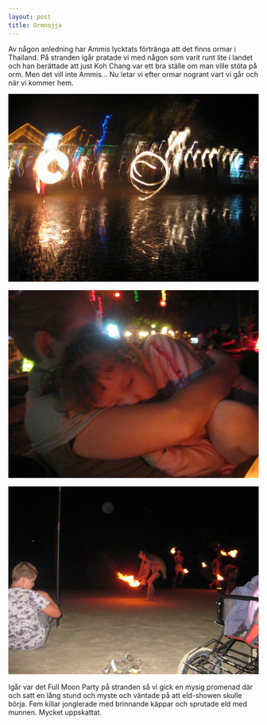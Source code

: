 ```yaml
---
layout: post
title: Ormnojja
---
```


Av någon anledning har Ammis lycktats förtränga att det finns ormar i
Thailand. På stranden igår pratade vi med någon som varit runt lite i
landet och han berättade att just Koh Chang var ett bra ställe om man
ville stöta på orm. Men det vill inte Ammis... Nu letar vi efter ormar
nogrant vart vi går och när vi kommer hem.

<a href="/images/drupal/IMG_0966.JPG"><img src="/images/drupal/thumbnails/IMG_0966.jpg" /></a>

<a href="/images/drupal/IMG_0990.JPG"><img src="/images/drupal/thumbnails/IMG_0990.jpg" /></a>

<a href="/images/drupal/IMG_0994.JPG"><img src="/images/drupal/thumbnails/IMG_0994.jpg" /></a>

Igår var det Full Moon Party på stranden så vi gick en mysig promenad
där och satt en lång stund och myste och väntade på att eld-showen
skulle börja. Fem killar jonglerade med brinnande käppar och sprutade
eld med munnen. Mycket uppskattat.



